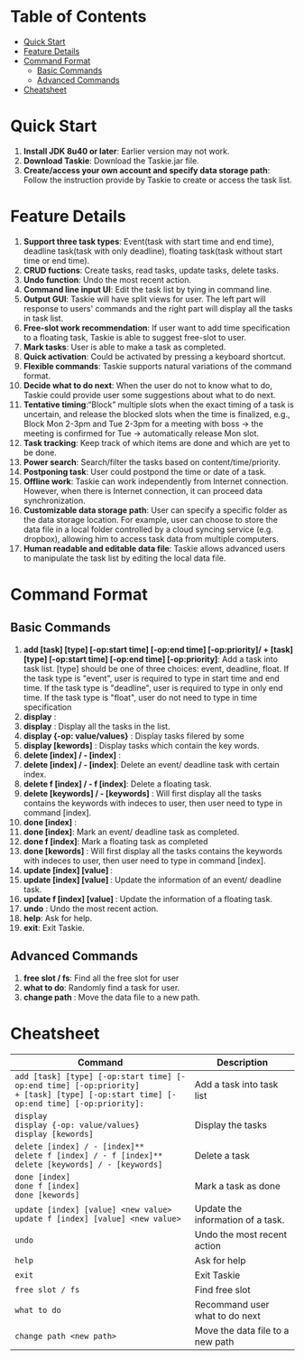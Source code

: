 # Table of Contents
<!-- MarkdownTOC -->

- [Quick Start](#quick-start)
- [Feature Details](#feature-details)
- [Command Format](#command-format)
  - [Basic Commands](#basic-commands)
  - [Advanced Commands](#advanced-commands)
- [Cheatsheet](#cheatsheet)

<!-- /MarkdownTOC -->

# Quick Start

1. **Install JDK 8u40 or later**: Earlier version may not work.
2. **Download Taskie**: Download the Taskie.jar file. 
3. **Create/access your own account and specify data storage path**: Follow the instruction provide by Taskie to create or access the task list.

# Feature Details
1. **Support three task types**: Event(task with start time and end time), deadline task(task with only deadline), floating task(task without start time or end time).
2. **CRUD fuctions**: Create tasks, read tasks, update tasks, delete tasks. 
3. **Undo function**: Undo the most recent action.
4. **Command line input UI**: Edit the task list by tying in command line.
5. **Output GUI**: Taskie will have split views for user. The left part will response to users' commands and the right part will display all the tasks in task list.  
6. **Free-slot work recommendation**: If user want to add time specification to a floating task, Taskie is able to suggest free-slot to user.
7. **Mark tasks**: User is able to make a task as completed.
8. **Quick activation**: Could be activated by pressing a keyboard shortcut.
9. **Flexible commands**: Taskie supports natural variations of the command format.
10. **Decide what to do next**: When the user do not to know what to do, Taskie could provide user some suggestions about what to do next.
11. **Tentative timing**:“Block” multiple slots when the exact timing of a task is uncertain, and release the blocked slots when the time is finalized, e.g., Block Mon 2-3pm and Tue 2-3pm for a meeting with boss → the meeting is confirmed for Tue → automatically release Mon slot.
12. **Task tracking**: Keep track of which items are done and which are yet to be done.
13. **Power search**: Search/filter the tasks based on content/time/priority.
14. **Postponing task**: User could postpond the time or date of a task.
15. **Offline work**: Taskie can work independently from Internet connection. However, when there is Internet connection, it can proceed data synchronization.
16. **Customizable data storage path**: User can specify a specific folder as the data storage location. For example, user can choose to store the data file in a local folder controlled by a cloud syncing service (e.g. dropbox), allowing him to access task data from multiple computers.
17. **Human readable and editable data file**: Taskie allows advanced users to manipulate the task list by editing the local data file.

# Command Format
## Basic Commands

1. **add [task] [type] [-op:start time] [-op:end time] [-op:priority]/ + [task] [type] [-op:start time] [-op:end time] [-op:priority]**: 
Add a task into task list. [type] should be one of three choices: event, deadline, float. 
If the task type is "event", user is required to type in start time and end time. If the task type is "deadline",    user is required to type in only end time. If the task type is "float", user do not need to type in time specification
2. **display** :
  1. **display** : Display all the tasks in the list.
  2. **display {-op: value/values}** : Display tasks filered by some 
  3. **display [kewords]** : Display tasks which contain the key words.
3. **delete [index] / - [index]** : 
  1. **delete [index] / - [index]**: Delete an event/ deadline task with certain index.
  2. **delete f [index] / - f [index]**: Delete a floating task.
4. **delete [keywords] / - [keywords]** : Will first display all the tasks contains the keywords with indeces to user, then user need to type in command [index].
5. **done [index]** : 
  1. **done [index]**: Mark an event/ deadline task as completed.
  2. **done f [index]**: Mark a floating task as completed
6. **done [kewords]** : Will first display all the tasks contains the keywords with indeces to user, then user need to type in command [index].
7. **update [index] [value] <new value>** :
  1. **update [index] [value] <new value>**: Update the information of an event/ deadline task.
  2. **update f [index] [value] <new value>**: Update the information of a floating task.
8. **undo** : Undo the most recent action.
9. **help**: Ask for help.
10. **exit**: Exit Taskie.

## Advanced Commands
1. **free slot / fs**: Find all the free slot for user
2. **what to do**: Randomly find a task for user.
3. **change path <new path>** : Move the data file to a new path.


# Cheatsheet
Command | Description
--------| ------------
`add [task] [type] [-op:start time] [-op:end time] [-op:priority]` </br> `+ [task] [type] [-op:start time] [-op:end time] [-op:priority]:` | Add a task into task list
`display` </br>`display {-op: value/values}`</br>`display [kewords]`| Display the tasks
`delete [index] / - [index]**`</br>`delete f [index] / - f [index]**`</br>`delete [keywords] / - [keywords]` | Delete a task
`done [index]`</br>`done f [index]`</br>`done [kewords]` | Mark a task as done
`update [index] [value] <new value>`</br>`update f [index] [value] <new value>` | Update the information of a task.
`undo` | Undo the most recent action
`help` | Ask for help
`exit` | Exit Taskie
`free slot / fs` | Find free slot
`what to do` | Recommand user what to do next
`change path <new path>` | Move the data file to a new path
